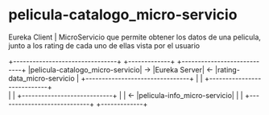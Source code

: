 # pelicula-catalogo_micro-servicio
Eureka Client |  MicroServicio que permite obtener los datos de una pelicula, junto a los rating de cada uno de ellas vista por el usuario

+--------------------------------+       +-------------+     +----------------------------+
|pelicula-catalogo_micro-servicio| ->    |Eureka Server|  <- |rating-data_micro-servicio  |
+--------------------------------+       |             |     +----------------------------+                                   
                                         |             |     +----------------------------+
                                         |             |  <- |pelicula-info_micro-servicio|
                                         |             |     +----------------------------+
                                         +-------------+
